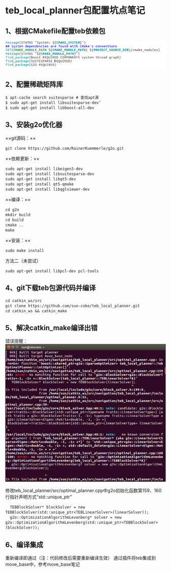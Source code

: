 # teb_local_planner包配置坑点笔记
## 1、根据CMakefile配置teb依赖包
![image](https://github.com/sun-coke/teb_local_planner/blob/master/1.png)

## 2、配置稀疏矩阵库
```
$ apt-cache search suitesparse # 查找apt源
$ sudo apt-get install libsuitesparse-dev‘
$ sudo apt-get install libboost-all-dev
```

## 3、安装g2o优化器
××git源码：××
```
git clone https://github.com/RainerKuemmerle/g2o.git
```
××依赖更新：××
```
sudo apt-get install libeigen3-dev 
sudo apt-get install libsuitesparse-dev 
sudo apt-get install libqt5-dev 
sudo apt-get install qt5-qmake 
sudo apt-get install libqglviewer-dev
```
××编译：××
```
cd g2o
mkdir build
cd build
cmake ..
make
```
××安装：××
```
sudo make install
```
方法二（未尝试）
```
sudo apt-get install libpcl-dev pcl-tools
```

## 4、git下载teb包源代码并编译
```
cd catkin_ws/src
git clone https://github.com/sun-coke/teb_local_planner.git
cd catkin_ws && catkin_make
```

## 5、解决catkin_make编译出错
错误提醒：
![image](https://github.com/sun-coke/teb_local_planner/blob/master/2.png)

修改teb_local_planner/src/optimal_planner.cpp中g2o初始化函数第159、160行指针声明方式“std::unique_ptr”
```
  TEBBlockSolver* blockSolver = new TEBBlockSolver(std::unique_ptr<TEBLinearSolver>(linearSolver));
  g2o::OptimizationAlgorithmLevenberg* solver = new g2o::OptimizationAlgorithmLevenberg(std::unique_ptr<TEBBlockSolver>(blockSolver));

```

## 6、编译集成
重新编译即通过（注：代码修改后需要重新编译生效）
通过插件将teb集成到move_base中，参考move_base笔记


